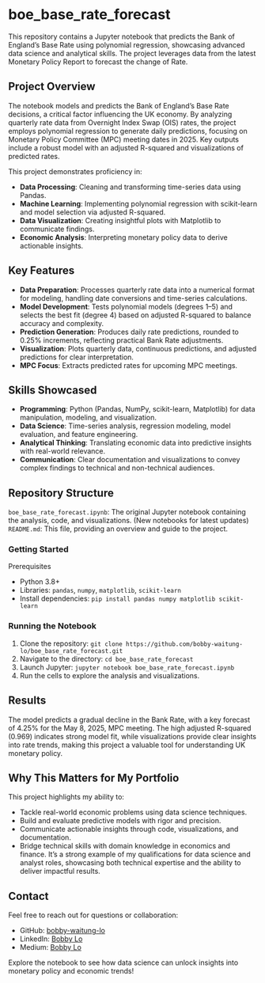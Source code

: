# boe_base_rate_forecast
This repository contains a Jupyter notebook that predicts the Bank of England’s Base Rate using polynomial regression, showcasing advanced data science and analytical skills. The project leverages data from the latest Monetary Policy Report to forecast the change of Rate.

## Project Overview
The notebook models and predicts the Bank of England’s Base Rate decisions, a critical factor influencing the UK economy. By analyzing quarterly rate data from Overnight Index Swap (OIS) rates, the project employs polynomial regression to generate daily predictions, focusing on Monetary Policy Committee (MPC) meeting dates in 2025. Key outputs include a robust model with an adjusted R-squared and visualizations of predicted rates.

This project demonstrates proficiency in:
- **Data Processing**: Cleaning and transforming time-series data using Pandas.
- **Machine Learning**: Implementing polynomial regression with scikit-learn and model selection via adjusted R-squared.
- **Data Visualization**: Creating insightful plots with Matplotlib to communicate findings.
- **Economic Analysis**: Interpreting monetary policy data to derive actionable insights.

## Key Features
- **Data Preparation**: Processes quarterly rate data into a numerical format for modeling, handling date conversions and time-series calculations.
- **Model Development**: Tests polynomial models (degrees 1–5) and selects the best fit (degree 4) based on adjusted R-squared to balance accuracy and complexity.
- **Prediction Generation**: Produces daily rate predictions, rounded to 0.25% increments, reflecting practical Bank Rate adjustments.
- **Visualization**: Plots quarterly data, continuous predictions, and adjusted predictions for clear interpretation.
- **MPC Focus**: Extracts predicted rates for upcoming MPC meetings.

## Skills Showcased
- **Programming**: Python (Pandas, NumPy, scikit-learn, Matplotlib) for data manipulation, modeling, and visualization.
- **Data Science**: Time-series analysis, regression modeling, model evaluation, and feature engineering.
- **Analytical Thinking**: Translating economic data into predictive insights with real-world relevance.
- **Communication**: Clear documentation and visualizations to convey complex findings to technical and non-technical audiences.

## Repository Structure
`boe_base_rate_forecast.ipynb`: The original Jupyter notebook containing the analysis, code, and visualizations. (New notebooks for latest updates)
`README.md`: This file, providing an overview and guide to the project.

### Getting Started
Prerequisites
- Python 3.8+
- Libraries: `pandas`, `numpy`, `matplotlib`, `scikit-learn`
- Install dependencies: `pip install pandas numpy matplotlib scikit-learn`

### Running the Notebook
1. Clone the repository: `git clone https://github.com/bobby-waitung-lo/boe_base_rate_forecast.git`
2. Navigate to the directory: `cd boe_base_rate_forecast`
3. Launch Jupyter: `jupyter notebook boe_base_rate_forecast.ipynb`
4. Run the cells to explore the analysis and visualizations.

## Results
The model predicts a gradual decline in the Bank Rate, with a key forecast of 4.25% for the May 8, 2025, MPC meeting. The high adjusted R-squared (0.969) indicates strong model fit, while visualizations provide clear insights into rate trends, making this project a valuable tool for understanding UK monetary policy.

## Why This Matters for My Portfolio
This project highlights my ability to:
- Tackle real-world economic problems using data science techniques.
- Build and evaluate predictive models with rigor and precision.
- Communicate actionable insights through code, visualizations, and documentation.
- Bridge technical skills with domain knowledge in economics and finance.
It’s a strong example of my qualifications for data science and analyst roles, showcasing both technical expertise and the ability to deliver impactful results.

## Contact
Feel free to reach out for questions or collaboration:
- GitHub: [bobby-waitung-lo](https://github.com/bobby-waitung-lo)
- LinkedIn: [Bobby Lo](https://www.linkedin.com/in/bobby-waitung-lo)
- Medium: [Bobby Lo](https://bobbylo.medium.com/bank-of-englands-2025-rate-cuts-a-data-driven-forecast-amid-shifting-economic-winds-june-2025-0ff45cbc7a89)

Explore the notebook to see how data science can unlock insights into monetary policy and economic trends!
